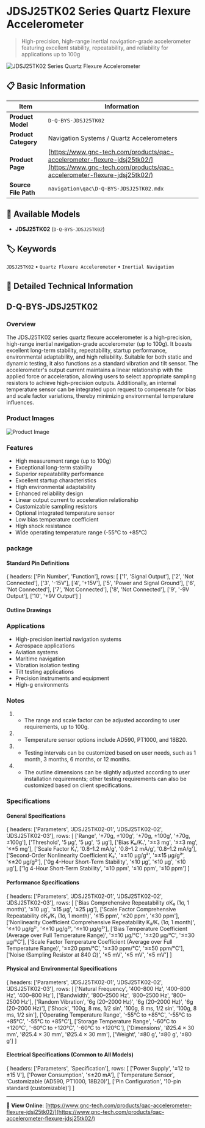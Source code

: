 # JDSJ25TK02 Series Quartz Flexure Accelerometer

> High-precision, high-range inertial navigation-grade accelerometer featuring excellent stability, repeatability, and reliability for applications up to 100g

![JDSJ25TK02 Series Quartz Flexure Accelerometer](https://www.gnc-tech.com/products/navigation/qac/D-Q-BYS-JDSJ25TK02/D-Q-BYS-JDSJ25TK02.webp)

## 📋 Basic Information

| Item | Information |
|------|------|
| **Product Model** | `D-Q-BYS-JDSJ25TK02` |
| **Product Category** | Navigation Systems / Quartz Accelerometers |
| **Product Page** | [https://www.gnc-tech.com/products/qac-accelerometer-flexure-jdsj25tk02/](https://www.gnc-tech.com/products/qac-accelerometer-flexure-jdsj25tk02/) |
| **Source File Path** | `navigation\qac\D-Q-BYS-JDSJ25TK02.mdx` |

## 🔧 Available Models

- **JDSJ25TK02** (`D-Q-BYS-JDSJ25TK02`)

## 🏷️ Keywords

`JDSJ25TK02` • `Quartz Flexure Accelerometer` • `Inertial Navigation`

## 📖 Detailed Technical Information

## D-Q-BYS-JDSJ25TK02

### Overview

The JDSJ25TK02 series quartz flexure accelerometer is a high-precision, high-range inertial navigation-grade accelerometer (up to 100g). It boasts excellent long-term stability, repeatability, startup performance, environmental adaptability, and high reliability. Suitable for both static and dynamic testing, it also functions as a standard vibration and tilt sensor. The accelerometer's output current maintains a linear relationship with the applied force or acceleration, allowing users to select appropriate sampling resistors to achieve high-precision outputs. Additionally, an internal temperature sensor can be integrated upon request to compensate for bias and scale factor variations, thereby minimizing environmental temperature influences.

### Product Images

![Product Image](https://www.gnc-tech.com/products/navigation/qac/D-Q-BYS-JDSJ25TK02/D-Q-BYS-JDSJ25TK02-Slide-01.webp)

### Features

- High measurement range (up to 100g)
- Exceptional long-term stability
- Superior repeatability performance
- Excellent startup characteristics
- High environmental adaptability
- Enhanced reliability design
- Linear output current to acceleration relationship
- Customizable sampling resistors
- Optional integrated temperature sensor
- Low bias temperature coefficient
- High shock resistance
- Wide operating temperature range (-55°C to +85°C)

### package

#### Standard Pin Definitions
    
{
  headers: ['Pin Number', 'Function'],
  rows: [
['1', 'Signal Output'],
['2', 'Not Connected'],
['3', '-15V'],
['4', '+15V'],
['5', 'Power and Signal Ground'],
['6', 'Not Connected'],
['7', 'Not Connected'],
['8', 'Not Connected'],
['9', '-9V Output'],
['10', '+9V Output']
  ]

#### Outline Drawings
<ProductImage 
productId="D-Q-BYS-JDSJ25TK02" 
type="package" 
subType="dimensions" 
invertMode="light-only" 
/>

### Applications

- High-precision inertial navigation systems
- Aerospace applications
- Aviation systems
- Maritime navigation
- Vibration isolation testing
- Tilt testing applications
- Precision instruments and equipment
- High-g environments

### Notes

1. - The range and scale factor can be adjusted according to user requirements, up to 100g.
2. - Temperature sensor options include AD590, PT1000, and 18B20.
3. - Testing intervals can be customized based on user needs, such as 1 month, 3 months, 6 months, or 12 months.
4. - The outline dimensions can be slightly adjusted according to user installation requirements; other testing requirements can also be customized based on client specifications.

### Specifications

#### General Specifications
  
{
headers: ['Parameters', 'JDSJ25TK02-01', 'JDSJ25TK02-02', 'JDSJ25TK02-03'],
rows: [
  ['Range', '±70g, ±100g', '±70g, ±100g', '±70g, ±100g'],
  ['Threshold', '5 µg', '5 µg', '5 µg'],
  ['Bias K₀/K₁', '≤±3 mg', '≤±3 mg', '≤±5 mg'],
  ['Scale Factor K₁', '0.8–1.2 mA/g', '0.8–1.2 mA/g', '0.8–1.2 mA/g'],
  ['Second-Order Nonlinearity Coefficient K₂', '≤±10 µg/g²', '≤±15 µg/g²', '≤±20 µg/g²'],
  ['0g 4-Hour Short-Term Stability', '≤10 µg', '≤10 µg', '≤10 µg'],
  ['1g 4-Hour Short-Term Stability', '≤10 ppm', '≤10 ppm', '≤10 ppm']
]

#### Performance Specifications
  
{
headers: ['Parameters', 'JDSJ25TK02-01', 'JDSJ25TK02-02', 'JDSJ25TK02-03'],
rows: [
  ['Bias Comprehensive Repeatability σK₀ (1σ, 1 month)', '≤10 µg', '≤15 µg', '≤25 µg'],
  ['Scale Factor Comprehensive Repeatability σK₁/K₁ (1σ, 1 month)', '≤15 ppm', '≤20 ppm', '≤30 ppm'],
  ['Nonlinearity Coefficient Comprehensive Repeatability K₂/K₁ (1σ, 1 month)', '≤±10 µg/g²', '≤±10 µg/g²', '≤±10 µg/g²'],
  ['Bias Temperature Coefficient (Average over Full Temperature Range)', '≤±10 µg/°C', '≤±20 µg/°C', '≤±30 µg/°C'],
  ['Scale Factor Temperature Coefficient (Average over Full Temperature Range)', '≤±20 ppm/°C', '≤±30 ppm/°C', '≤±50 ppm/°C'],
  ['Noise (Sampling Resistor at 840 Ω)', '≤5 mV', '≤5 mV', '≤5 mV']
]

#### Physical and Environmental Specifications
  
{
headers: ['Parameters', 'JDSJ25TK02-01', 'JDSJ25TK02-02', 'JDSJ25TK02-03'],
rows: [
  ['Natural Frequency', '400–800 Hz', '400–800 Hz', '400–800 Hz'],
  ['Bandwidth', '800–2500 Hz', '800–2500 Hz', '800–2500 Hz'],
  ['Random Vibration', '6g (20–2000 Hz)', '6g (20–2000 Hz)', '6g (20–2000 Hz)'],
  ['Shock', '100g, 8 ms, 1/2 sin', '100g, 8 ms, 1/2 sin', '100g, 8 ms, 1/2 sin'],
  ['Operating Temperature Range', '-55°C to +85°C', '-55°C to +85°C', '-55°C to +85°C'],
  ['Storage Temperature Range', '-60°C to +120°C', '-60°C to +120°C', '-60°C to +120°C'],
  ['Dimensions', 'Ø25.4 × 30 mm', 'Ø25.4 × 30 mm', 'Ø25.4 × 30 mm'],
  ['Weight', '≤80 g', '≤80 g', '≤80 g']
]

#### Electrical Specifications (Common to All Models)
  
{
headers: ['Parameters', 'Specification'],
rows: [
  ['Power Supply', '±12 to ±15 V'],
  ['Power Consumption', '≤±20 mA'],
  ['Temperature Sensor', 'Customizable (AD590, PT1000, 18B20)'],
  ['Pin Configuration', '10-pin standard (customizable)']
]

    
  

---

**🔗 View Online**: [https://www.gnc-tech.com/products/qac-accelerometer-flexure-jdsj25tk02/](https://www.gnc-tech.com/products/qac-accelerometer-flexure-jdsj25tk02/)

